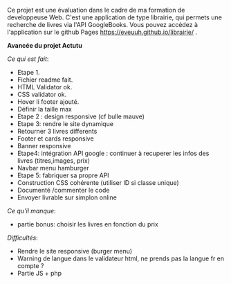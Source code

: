 Ce projet est une évaluation dans le cadre de ma formation de developpeuse Web. C'est une application de type librairie, qui permets une recherche de livres via l'API GoogleBooks. Vous pouvez accédez à l'application sur le github Pages https://eveuuh.github.io/librairie/ .

**Avancée du projet Actutu**

*Ce qui est fait*: 
- Etape 1.
- Fichier readme fait.
- HTML Validator ok.
- CSS validator ok.
- Hover li footer ajouté.
- Définir la taille max
- Etape 2 : design responsive (cf bulle mauve)
- Etape 3: rendre le site dynamique
- Retourner 3 livres differents 
- Footer et cards responsive
- Banner responsive
- Etape4: intégration API google : continuer à recuperer les infos des livres (titres,images, prix)
- Navbar menu hamburger
- Etape 5: fabriquer sa propre API
- Construction CSS cohérente (utiliser ID si classe unique)
- Documenté /commenter le code
- Envoyer livrable sur simplon online

*Ce qu'il manque*:
- partie bonus: choisir les livres en fonction du prix

*Difficultés*:
- Rendre le site responsive (burger menu)
- Warning de langue dans le validateur html, ne prends pas la langue fr en compte ?
- Partie JS + php
